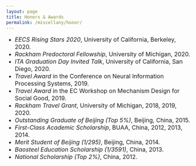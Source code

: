 ```yaml
---
layout: page
title: Honors & Awards
permalink: /miscellany/honor/
---
```


<ul>
        <li><font size="3"> <i>EECS Rising Stars 2020</i>, University of California, Berkeley, 2020.</font></li>
        <li><font size="3"> <i>Rackham Predoctoral Fellowship</i>, University of Michigan, 2020.</font></li>
        <li><font size="3"> <i>ITA Graduation Day Invited Talk</i>, University of California, San Diego, 2020.</font></li>
        <li><font size="3"> <i>Travel Award</i> in the Conference on Neural Information Processing Systems, 2019.</font></li>
        <li><font size="3"> <i>Travel Award</i> in the EC Workshop on Mechanism Design for Social Good, 2019.</font></li>
        <li><font size="3"> <i>Rackham Travel Grant</i>, University of Michigan, 2018, 2019, 2020.</font></li>
        <li><font size="3"> <i>Outstanding Graduate of Beijing (Top 5%)</i>, Beijing, China, 2015.</font></li>
        <li><font size="3"> <i>First-Class Academic Scholarship</i>, BUAA, China, 2012, 2013, 2014.</font></li>
        <li><font size="3"> <i>Merit Student of Beijing (1/295)</i>, Beijing, China, 2014.</font></li>
        <li><font size="3"> <i>Baosteel Education Scholarship (1/3591)</i>, China, 2013.</font></li>
        <li><font size="3"> <i>National Scholarship (Top 2%)</i>, China, 2012.</font></li>
     </ul>